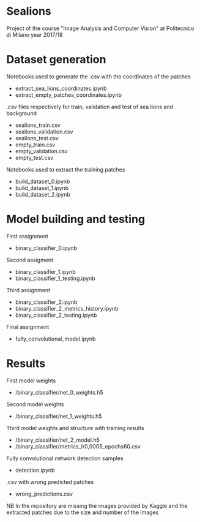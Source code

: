 # Sealions
Project of the course "Image Analysis and Computer Vision" at Politecnico di Milano year 2017/18

# Dataset generation
Notebooks used to generate the .csv with the coordinates of the patches
- extract_sea_lions_coordinates.ipynb
- extract_empty_patches_coordinates.ipynb

.csv files respectively for train, validation and test of sea lions and background
- sealions_train.csv
- sealions_validation.csv
- sealions_test.csv
- empty_train.csv
- empty_validation.csv
- empty_test.csv

Notebooks used to extract the training patches
- build_dataset_0.ipynb
- build_dataset_1.ipynb
- build_dataset_2.ipynb

# Model building and testing
First assignment
- binary_classifier_0.ipynb

Second assigment
- binary_classifier_1.ipynb
- binary_classifier_1_testing.ipynb

Third assignment
- binary_classifier_2.ipynb
- binary_classifier_2_metrics_history.ipynb
- binary_classifier_2_testing.ipynb

Final assignment
- fully_convolutional_model.ipynb

# Results
First model weights
- /binary_classifier/net_0_weights.h5

Second model weights
- /binary_classifier/net_1_weights.h5

Third model weights and structure with training results
- /binary_classifier/net_2_model.h5
- /binary_classifier/metrics_lr0,0005_epochs60.csv

Fully convolutional network detection samples
- detection.ipynb

.csv with wrong predicted patches
- wrong_predictions.csv

NB In the repository are missing the images provided by Kaggle and the extracted patches due to the size and number of the images
